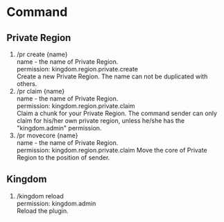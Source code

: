Command  
===
## Private Region   
1. /pr create {name}   
name - the name of Private Region.   
permission: kingdom.region.private.create   
Create a new Private Region. The name can not be duplicated with others.   
2. /pr claim {name}    
name - the name of Private Region.   
permission: kingdom.region.private.claim   
Claim a chunk for your Private Region. 
The command sender can only claim for his/her own private region, unless he/she has the "kingdom.admin" permission.
3. /pr movecore {name}   
name - the name of Private Region.   
permission: kingdom.region.private.claim
Move the core of Private Region to the position of sender.
## Kingdom
1. /kingdom reload   
permission: kingdom.admin    
Reload the plugin.
